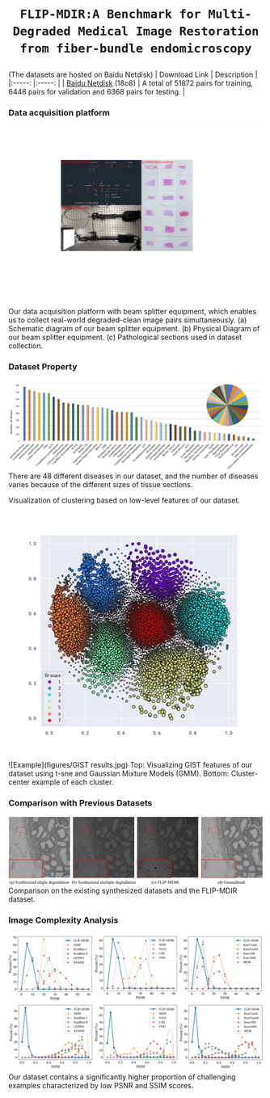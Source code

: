 # <p align=center> `FLIP-MDIR:A Benchmark for Multi-Degraded Medical Image Restoration from fiber-bundle endomicroscopy`</p>

(The datasets are hosted on Baidu Netdisk)
| Download Link | Description | 
|:-----: |:-----: |
| [Baidu Netdisk](https://pan.baidu.com/s/1YkCvpEBmSlK01CWr6u8VPw) (18o8) | A total of 51872 pairs for training, 6448 pairs for validation and 6368 pairs for testing. |

### Data acquisition platform 
![Example](figures/platform.jpg)
Our data acquisition platform with beam splitter equipment, which enables us to collect real-world degraded-clean image pairs simultaneously. (a) Schematic diagram of our beam splitter equipment.
(b) Physical Diagram of our beam splitter equipment. (c) Pathological sections used in dataset collection.

### Dataset Property
![Example](figures/properties.jpg)
There are 48 different diseases in our dataset, and the number of diseases varies because of the different sizes of tissue sections.

Visualization of clustering based on low-level features of our dataset. 
![Example](figures/gmm_out1.jpg)
![Example](figures/GIST results.jpg)
Top: Visualizing GIST features of our dataset using t-sne and Gaussian Mixture Models (GMM). Bottom: Cluster-center example of each cluster.

### Comparison with Previous Datasets
![Example](figures/Comparison.jpg)
Comparison on the existing synthesized datasets and the FLIP-MDIR dataset.

### Image Complexity Analysis
![Example](figures/PSNR.jpg)
Our dataset contains a significantly higher proportion of challenging examples characterized by low PSNR and SSIM scores.
